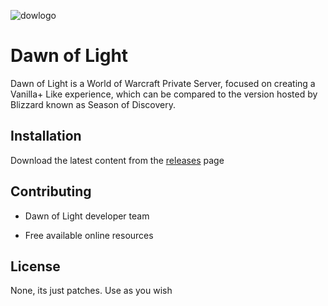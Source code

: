
![dowlogo](https://github.com/user-attachments/assets/d431931c-63e8-4fb4-b481-0580eff0b42c)

# Dawn of Light

Dawn of Light is a World of Warcraft Private Server, focused on creating a Vanilla+ Like experience, which can be compared to the version hosted by Blizzard known as Season of Discovery.

## Installation


Download the latest content from the [releases](https://pip.pypa.io/en/stable/) page


## Contributing

- Dawn of Light developer team

- Free available online resources

## License

None, its just patches. Use as you wish
